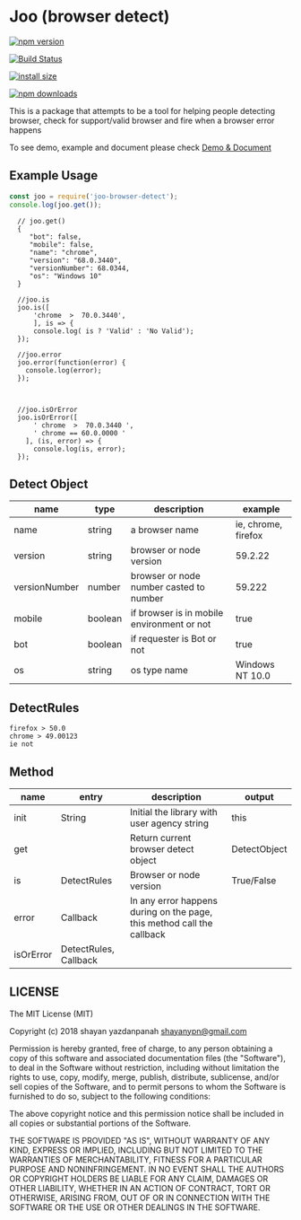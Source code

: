 
# Joo (browser detect)

[![npm version](https://img.shields.io/npm/v/joo-browser-detect.svg?style=flat-square)](https://www.npmjs.org/package/joo-browser-detect)

[![Build Status](https://travis-ci.com/shayanypn/joo-browser-detect.svg?branch=master)](https://travis-ci.com/shayanypn/joo-browser-detect)

[![install size](https://packagephobia.now.sh/badge?p=joo-browser-detect)](https://packagephobia.now.sh/result?p=joo-browser-detect)

[![npm downloads](https://img.shields.io/npm/dm/joo-browser-detect.svg?style=flat-square)](http://npm-stat.com/charts.html?package=joo-browser-detect)


This is a package that attempts to be a tool for helping people detecting browser, check for support/valid browser and fire when a browser error happens

To see demo, example and document please check [Demo & Document](https://shayanypn.github.io/joo-browser-detect/)


## Example Usage

```js
const joo = require('joo-browser-detect');
console.log(joo.get());
```

      // joo.get() 
      {
         "bot": false,
         "mobile": false,
         "name": "chrome",
         "version": "68.0.3440",
         "versionNumber": 68.0344,
         "os": "Windows 10"
      }
        
      //joo.is
      joo.is([
          'chrome  >  70.0.3440',
          ], is => {
          console.log( is ? 'Valid' : 'No Valid');
      });
    
      //joo.error
      joo.error(function(error) {
        console.log(error);
      });
  

        
      //joo.isOrError
      joo.isOrError([
          ' chrome  >  70.0.3440 ',
          ' chrome == 60.0.0000 '
        ], (is, error) => {
          console.log(is, error);
      });
    
    

## Detect Object
| name | type | description | example |
| ---- | ---- | ----------- | ------- |
| name | string | a browser name | ie, chrome, firefox |
| version | string | browser or node version | 59.2.22 |
| versionNumber | number | browser or node number casted to number | 59.222 |
| mobile | boolean | if browser is in mobile environment or not | true |
| bot| boolean | if requester is Bot or not | true |
| os | string | os type name | Windows NT 10.0 |


## DetectRules

    firefox > 50.0
    chrome > 49.00123
    ie not


## Method
| name | entry | description | output |
| ---- | ---- | ----------- | ------- |
| init | String | Initial the library with user agency string | this |
| get |  | Return current browser detect object | DetectObject |
| is| DetectRules | Browser or node version | True/False |
| error | Callback | In any error happens during on the page, this method call the callback |  |
| isOrError | DetectRules, Callback |  |  |

## LICENSE

The MIT License (MIT)

Copyright (c) 2018 shayan yazdanpanah <shayanypn@gmail.com>

Permission is hereby granted, free of charge, to any person obtaining a copy
of this software and associated documentation files (the "Software"), to deal
in the Software without restriction, including without limitation the rights
to use, copy, modify, merge, publish, distribute, sublicense, and/or sell
copies of the Software, and to permit persons to whom the Software is
furnished to do so, subject to the following conditions:

The above copyright notice and this permission notice shall be included in all
copies or substantial portions of the Software.

THE SOFTWARE IS PROVIDED "AS IS", WITHOUT WARRANTY OF ANY KIND, EXPRESS OR
IMPLIED, INCLUDING BUT NOT LIMITED TO THE WARRANTIES OF MERCHANTABILITY,
FITNESS FOR A PARTICULAR PURPOSE AND NONINFRINGEMENT. IN NO EVENT SHALL THE
AUTHORS OR COPYRIGHT HOLDERS BE LIABLE FOR ANY CLAIM, DAMAGES OR OTHER
LIABILITY, WHETHER IN AN ACTION OF CONTRACT, TORT OR OTHERWISE, ARISING FROM,
OUT OF OR IN CONNECTION WITH THE SOFTWARE OR THE USE OR OTHER DEALINGS IN THE
SOFTWARE.

